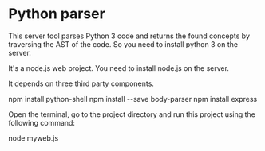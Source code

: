 # Python parser

This server tool parses Python 3 code and
returns the found concepts by traversing the AST
of the code. So you need to install python 3 on the server.

It's a node.js web project. You need to install node.js on the server.


It depends on three third party components.


npm install python-shell
npm install --save body-parser
npm install express


Open the terminal, go to the project directory and run this project using the following command:

node myweb.js
